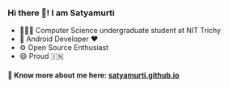 ### Hi there 👋! I am Satyamurti

 
- 👨🏻‍🎓 Computer Science undergraduate student at NIT Trichy
- 📱 Android Developer ❤️
- ⚙️ Open Source Enthusiast 
- 😄 Proud 🇮🇳



#### 🔗 Know more about me here: [satyamurti.github.io](https://satyamurti.github.io/)

<!--
**satyamurti/satyamurti** is a ✨ _special_ ✨ repository because its `README.md` (this file) appears on your GitHub profile.

Here are some ideas to get you started:

- 🔭 I’m currently working on ...
- 🌱 I’m currently learning ...
- 👯 I’m looking to collaborate on ...
- 🤔 I’m looking for help with ...
- 💬 Ask me about ...
- 📫 How to reach me: ...
- 😄 Pronouns: ...
- ⚡ Fun fact: ...
-->
